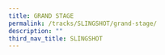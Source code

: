 ```yaml
---
title: GRAND STAGE
permalink: /tracks/SLINGSHOT/grand-stage/
description: ""
third_nav_title: SLINGSHOT
---
```

